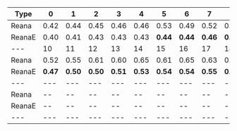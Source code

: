 | Type | 0 | 1 | 2 | 3 | 4 | 5 | 6 | 7 | 8 | 9 |
|---|---|---|---|---|---|---|---|---|---|---|
| Reana | 0.42 | 0.44 | 0.45 | 0.46 | 0.46 | 0.53 | 0.49 | 0.52 | 0.51 | 0.67 |
| ReanaE | 0.40 | 0.41 | 0.43 | 0.43 | 0.43 | **0.44** | **0.44** | **0.46** | **0.46** | **0.47** |
| --- | 10 | 11 | 12 | 13 | 14 | 15 | 16 | 17 | 18 | 19 |
| Reana | 0.52 | 0.55 | 0.61 | 0.60 | 0.65 | 0.61 | 0.65 | 0.63 | 0.67 | 0.73 |
| ReanaE | **0.47** | **0.50** | **0.50** | **0.51** | **0.53** | **0.54** | **0.54** | **0.55** | **0.56** | **0.59** |
| --- | --- | --- | --- | --- | --- | --- | --- | --- | --- | --- |
| Reana | -- | -- | -- | -- | -- | -- | -- | -- | -- | -- |
| ReanaE | -- | -- | -- | -- | -- | -- | -- | -- | -- | -- |
|---|---|---|---|---|---|---|---|---|---|---|
